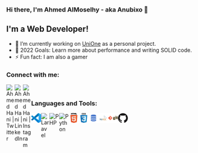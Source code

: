 ### Hi there, I'm Ahmed AlMoselhy - aka Anubixo 👋

## I'm a Web Developer!
- 🔭 I’m currently working on [UniOne][unione1] as a personal project.
- 🥅 2022 Goals: Learn more about performance and writing SOLID code.
- ⚡ Fun fact: I am also a gamer

### Connect with me:

[<img align="left" alt="Ahmed Hani | Twitter" width="22px" src="https://cdn.jsdelivr.net/npm/simple-icons@v3/icons/twitter.svg" />][twitter]
[<img align="left" alt="Ahmed Hani | LinkedIn" width="22px" src="https://cdn.jsdelivr.net/npm/simple-icons@v3/icons/linkedin.svg" />][linkedin]
[<img align="left" alt="Ahmed Hani | Instagram" width="22px" src="https://cdn.jsdelivr.net/npm/simple-icons@v3/icons/instagram.svg" />][instagram]



<br />

### Languages and Tools:

<img align="left" alt="Visual Studio Code" width="26px" src="https://raw.githubusercontent.com/github/explore/80688e429a7d4ef2fca1e82350fe8e3517d3494d/topics/visual-studio-code/visual-studio-code.png" />

<img align="left" alt="Laravel" width="22px" src="https://cdn3.iconfinder.com/data/icons/logos-and-brands-adobe/512/194_Laravel-512.png" />

<img align="left" alt="PHP" width="26px" src="https://upload-icon.s3.us-east-2.amazonaws.com/uploads/icons/png/2132470731553750209-512.png" />


<img align="left" alt="Python" width="26px" src="https://cdn4.iconfinder.com/data/icons/logos-and-brands/512/267_Python_logo-512.png" />

<img align="left" alt="HTML5" width="26px" src="https://raw.githubusercontent.com/github/explore/80688e429a7d4ef2fca1e82350fe8e3517d3494d/topics/html/html.png" />

<img align="left" alt="CSS3" width="26px" src="https://raw.githubusercontent.com/github/explore/80688e429a7d4ef2fca1e82350fe8e3517d3494d/topics/css/css.png" />

<img align="left" alt="SQL" width="26px" src="https://raw.githubusercontent.com/github/explore/80688e429a7d4ef2fca1e82350fe8e3517d3494d/topics/sql/sql.png" />

<img align="left" alt="MySQL" width="26px" src="https://raw.githubusercontent.com/github/explore/80688e429a7d4ef2fca1e82350fe8e3517d3494d/topics/mysql/mysql.png" />

<img align="left" alt="Git" width="26px" src="https://raw.githubusercontent.com/github/explore/80688e429a7d4ef2fca1e82350fe8e3517d3494d/topics/git/git.png" />

<img align="left" alt="GitHub" width="26px" src="https://raw.githubusercontent.com/github/explore/78df643247d429f6cc873026c0622819ad797942/topics/github/github.png" />

<br />
<br />



[twitter]: https://twitter.com/_anubixo
[instagram]: https://instagram.com/anubixo
[linkedin]: https://linkedin.com/in/ahmedalmoselhy
[unione1]: https://github.com/ahmedalmoselhy/UniOne
